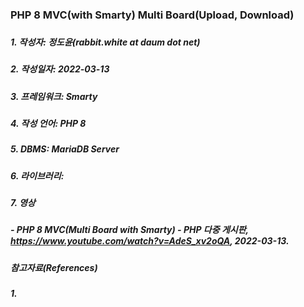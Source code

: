 ### PHP 8 MVC(with Smarty) Multi Board(Upload, Download)
###
##### 1. 작성자: 정도윤(rabbit.white at daum dot net) 
##### 2. 작성일자: 2022-03-13
##### 3. 프레임워크: Smarty
##### 4. 작성 언어: PHP 8
##### 5. DBMS: MariaDB Server
##### 6. 라이브러리: 
##### 7. 영상
##### - PHP 8 MVC(Multi Board with Smarty) - PHP 다중 게시판, https://www.youtube.com/watch?v=AdeS_xv2oQA, 2022-03-13.
##### 
##### 참고자료(References)
##### 1. 